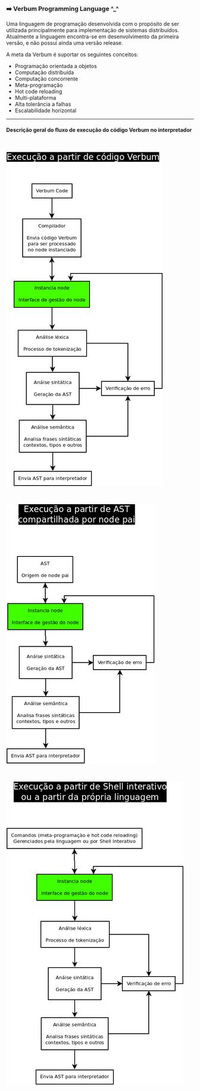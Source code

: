 ### :arrow_right: Verbum Programming Language ^_^

Uma linguagem de programação desenvolvida com o propósito de ser utilizada principalmente para implementação de sistemas distribuídos.
Atualmente a linguagem encontra-se em desenvolvimento da primeira versão, e não possui ainda uma versão release.

A meta da Verbum é suportar os seguintes conceitos:

- Programação orientada a objetos
- Computação distribuída
- Computação concorrente
- Meta-programação
- Hot code reloading
- Multi-plataforma
- Alta tolerância a falhas
- Escalabilidade horizontal

---

#### Descrição geral do fluxo de execução do código Verbum no interpretador

<br>

<p align="center">

![Fluxo 1](extras/images/fluxo-1.png)

</p>

<br>

<p align="center">

![Fluxo 2](extras/images/fluxo-2.png)

</p>

<br>

<p align="center">

![Fluxo 3](extras/images/fluxo-3.png)

</p>


